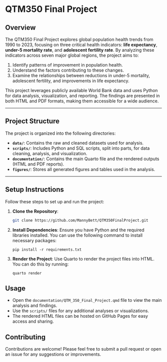 # QTM350 Final Project

## Overview

The QTM350 Final Project explores global population health trends from 1990 to 2023, focusing on three critical health indicators: **life expectancy**, **under-5 mortality rate**, and **adolescent fertility rate**. By analyzing these indicators across seven major global regions, the project aims to:

1. Identify patterns of improvement in population health.
2. Understand the factors contributing to these changes.
3. Examine the relationships between reductions in under-5 mortality, adolescent fertility, and improvements in life expectancy.

This project leverages publicly available World Bank data and uses Python for data analysis, visualization, and reporting. The findings are presented in both HTML and PDF formats, making them accessible for a wide audience.

---

## Project Structure

The project is organized into the following directories:

- **`data/`**: Contains the raw and cleaned datasets used for analysis.
- **`scripts/`**: Includes Python and SQL scripts, split into parts, for data cleaning, analysis, and visualization.
- **`documentation/`**: Contains the main Quarto file and the rendered outputs (HTML and PDF reports).
- **`figures/`**: Stores all generated figures and tables used in the analysis.

---

## Setup Instructions

Follow these steps to set up and run the project:

1. **Clone the Repository**:
   ```bash
   git clone https://github.com/MannyBett/QTM350FinalProject.git

2. **Install Dependencies**: Ensure you have Python and the required libraries installed. You can use the following command to install necessary packages:
   ```
   pip install -r requirements.txt
   ```

3. **Render the Project**: Use Quarto to render the project files into HTML. You can do this by running:
   ```
   quarto render
   ```

## Usage

- Open the `documentation/QTM_350_Final_Project.qmd` file to view the main analysis and findings.
- Use the `scripts/` files for any additional analyses or visualizations.
- The rendered HTML files can be hosted on GitHub Pages for easy access and sharing.

## Contributing

Contributions are welcome! Please feel free to submit a pull request or open an issue for any suggestions or improvements.

